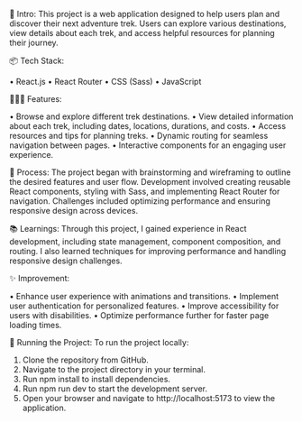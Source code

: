 🎋 Intro:
This project is a web application designed to help users plan and discover their next adventure trek. Users can explore various destinations, view details about each trek, and access helpful resources for planning their journey.

📦 Tech Stack:

• React.js
• React Router
• CSS (Sass)
• JavaScript

👩🏽‍🍳 Features:

• Browse and explore different trek destinations.
• View detailed information about each trek, including dates, locations, durations, and costs.
• Access resources and tips for planning treks.
• Dynamic routing for seamless navigation between pages.
• Interactive components for an engaging user experience.

💭 Process:
The project began with brainstorming and wireframing to outline the desired features and user flow. Development involved creating reusable React components, styling with Sass, and implementing React Router for navigation. Challenges included optimizing performance and ensuring responsive design across devices.

📚 Learnings:
Through this project, I gained experience in React development, including state management, component composition, and routing. I also learned techniques for improving performance and handling responsive design challenges.

✨ Improvement:

• Enhance user experience with animations and transitions.
• Implement user authentication for personalized features.
• Improve accessibility for users with disabilities.
• Optimize performance further for faster page loading times.

🚦 Running the Project:
To run the project locally:

1. Clone the repository from GitHub.
2. Navigate to the project directory in your terminal.
3. Run npm install to install dependencies.
4. Run npm run dev to start the development server.
5. Open your browser and navigate to http://localhost:5173 to view the application.

